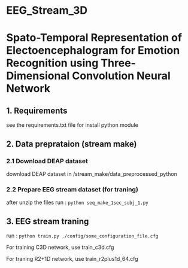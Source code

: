 # EEG_Stream_3D

# Spato-Temporal Representation of Electoencephalogram for Emotion Recognition using Three-Dimensional Convolution Neural Network

## 1. Requirements

see the requirements.txt file for install python module

## 2. Data preprataion (stream make)

### 2.1 Download DEAP dataset
download DEAP dataset in /stream_make/data_preprocessed_python

### 2.2 Prepare EEG stream dataset (for traning)
after unzip the files run :
`python seq_make_1sec_subj_1.py`

## 3. EEG stream traning

run : `python train.py ./config/some_configuration_file.cfg`

For training C3D network, use train_c3d.cfg

For traning R2+1D network, use train_r2plus1d_64.cfg
